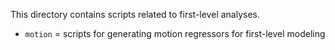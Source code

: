 This directory contains scripts related to first-level analyses.

* `motion` = scripts for generating motion regressors for first-level modeling